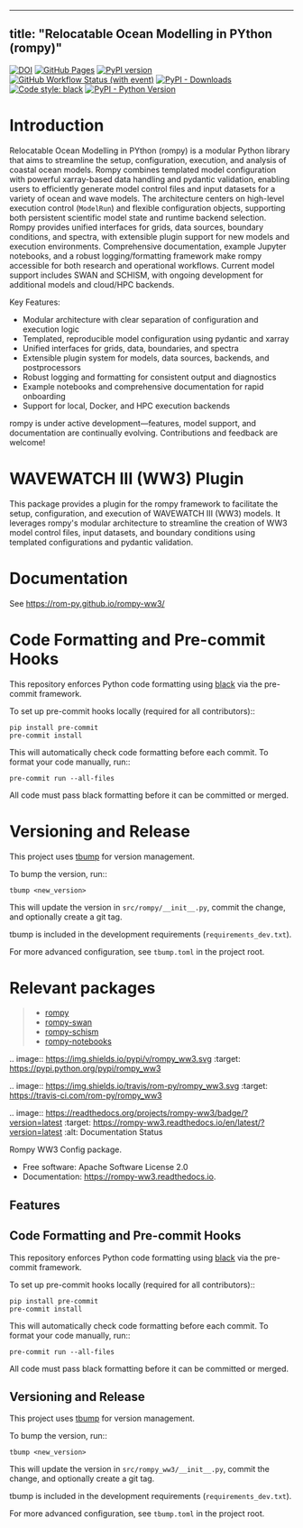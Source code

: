 
---
title: "Relocatable Ocean Modelling in PYthon (rompy)"
---

[![DOI](https://zenodo.org/badge/DOI/10.5281/zenodo.15093426.svg)](https://doi.org/10.5281/zenodo.15093426)
[![GitHub Pages](https://github.com/rom-py/rompy-ww3/actions/workflows/sphinx_docs_to_gh_pages.yaml/badge.svg)](https://rom-py.github.io/rompy-ww3/)
[![PyPI version](https://img.shields.io/pypi/v/rompy.svg)](https://pypi.org/project/rompy-ww3/)
[![GitHub Workflow Status (with event)](https://img.shields.io/github/actions/workflow/status/rom-py/rompy-ww3/python-publish.yml)](https://github.com/rom-py/rompy-ww3/actions)
[![PyPI - Downloads](https://img.shields.io/pypi/dm/rompy)](https://pypistats.org/packages/rompy)
[![Code style: black](https://img.shields.io/badge/code%20style-black-000000.svg)](https://github.com/python/black)
[![PyPI - Python Version](https://img.shields.io/pypi/pyversions/rompy)](https://pypi.org/project/rompy/)

# Introduction

Relocatable Ocean Modelling in PYthon (rompy) is a modular Python library that
aims to streamline the setup, configuration, execution, and analysis of coastal
ocean models. Rompy combines templated model configuration with powerful
xarray-based data handling and pydantic validation, enabling users to
efficiently generate model control files and input datasets for a variety of
ocean and wave models. The architecture centers on high-level execution control
(`ModelRun`) and flexible configuration objects, supporting both persistent
scientific model state and runtime backend selection. Rompy provides unified
interfaces for grids, data sources, boundary conditions, and spectra, with
extensible plugin support for new models and execution environments.
Comprehensive documentation, example Jupyter notebooks, and a robust
logging/formatting framework make rompy accessible for both research and
operational workflows. Current model support includes SWAN and SCHISM, with
ongoing development for additional models and cloud/HPC backends.

Key Features:
- Modular architecture with clear separation of configuration and execution logic
- Templated, reproducible model configuration using pydantic and xarray
- Unified interfaces for grids, data, boundaries, and spectra
- Extensible plugin system for models, data sources, backends, and postprocessors
- Robust logging and formatting for consistent output and diagnostics
- Example notebooks and comprehensive documentation for rapid onboarding
- Support for local, Docker, and HPC execution backends

rompy is under active development—features, model support, and documentation are continually evolving. Contributions and feedback are welcome!


# WAVEWATCH III (WW3) Plugin

This package provides a plugin for the rompy framework to facilitate the setup,
configuration, and execution of WAVEWATCH III (WW3) models. It leverages
rompy's modular architecture to streamline the creation of WW3 model control
files, input datasets, and boundary conditions using templated configurations
and pydantic validation.


# Documentation

See https://rom-py.github.io/rompy-ww3/

# Code Formatting and Pre-commit Hooks

This repository enforces Python code formatting using [black](https://github.com/psf/black) via the pre-commit framework.

To set up pre-commit hooks locally (required for all contributors)::

    pip install pre-commit
    pre-commit install

This will automatically check code formatting before each commit. To format your code manually, run::

    pre-commit run --all-files

All code must pass black formatting before it can be committed or merged.

# Versioning and Release

This project uses [tbump](https://github.com/dmerejkowsky/tbump) for version management.

To bump the version, run::

    tbump <new_version>

This will update the version in `src/rompy/__init__.py`, commit the change, and optionally create a git tag.

tbump is included in the development requirements (`requirements_dev.txt`).

For more advanced configuration, see `tbump.toml` in the project root.

# Relevant packages

> - [rompy](https://github.com/rom-py/rompy)
> - [rompy-swan](https://github.com/rom-py/rompy-swan)
> - [rompy-schism](https://github.com/rom-py/rompy-schism)
> - [rompy-notebooks](https://github.com/rom-py/rompy-notebooks)

.. image:: https://img.shields.io/pypi/v/rompy_ww3.svg
        :target: https://pypi.python.org/pypi/rompy_ww3

.. image:: https://img.shields.io/travis/rom-py/rompy_ww3.svg
        :target: https://travis-ci.com/rom-py/rompy_ww3

.. image:: https://readthedocs.org/projects/rompy-ww3/badge/?version=latest
        :target: https://rompy-ww3.readthedocs.io/en/latest/?version=latest
        :alt: Documentation Status




Rompy WW3 Config package.


* Free software: Apache Software License 2.0
* Documentation: https://rompy-ww3.readthedocs.io.


Features
--------




Code Formatting and Pre-commit Hooks
------------------------------------

This repository enforces Python code formatting using [black](https://github.com/psf/black) via the pre-commit framework.

To set up pre-commit hooks locally (required for all contributors)::

    pip install pre-commit
    pre-commit install

This will automatically check code formatting before each commit. To format your code manually, run::

    pre-commit run --all-files

All code must pass black formatting before it can be committed or merged.

Versioning and Release
----------------------

This project uses [tbump](https://github.com/dmerejkowsky/tbump) for version management.

To bump the version, run::

    tbump <new_version>

This will update the version in `src/rompy_ww3/__init__.py`, commit the change, and optionally create a git tag.

tbump is included in the development requirements (`requirements_dev.txt`).

For more advanced configuration, see `tbump.toml` in the project root.
